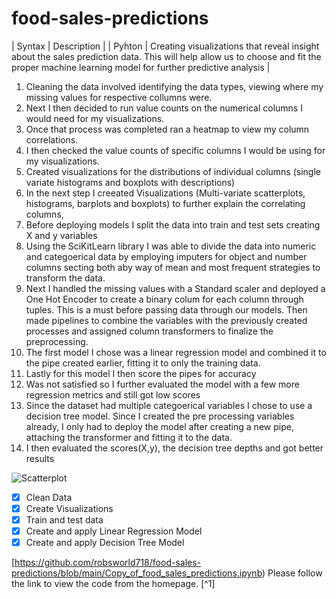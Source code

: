 # food-sales-predictions
| Syntax | Description |
| Pyhton | Creating visualizations that reveal insight about the sales prediction data. This will help allow us to choose and fit the proper machine learning model for further predictive analysis  |

1. Cleaning the data involved identifying the data types, viewing where my missing values for respective collumns were.
2. Next I then decided to run value counts on the numerical columns I would need for my visualizations.
3. Once that process was completed ran a heatmap to view my column correlations.
4. I then checked the value counts of specific columns I would be using for my visualizations.
5. Created visualizations for the distributions of individual columns (single variate histograms and boxplots with descriptions)
6. In the next step I creeated Visualizations (Multi-variate scatterplots, histograms, barplots and boxplots) to further explain the correlating columns,
7. Before deploying models I split the data into train and test sets creating X and y variables
8. Using the SciKitLearn library I was able to divide the data into numeric and categoerical data by employing imputers for object and number columns secting both aby way of mean and most frequent strategies to transform the data.
9. Next I handled the missing values with a Standard scaler and deployed a One Hot Encoder to create a binary colum for each column through tuples. This is a must before passing data through our models. Then made pipelines to combine the variables with the previously created processes and assigned column transformers to finalize the preprocessing.
10. The first model I chose was a linear regression model and combined it to the pipe created earlier, fitting it to only the training data.
11. Lastly for this model I then score the pipes for accuracy
12. Was not satisfied so I further evaluated the model with a few more regression metrics and still got low scores
13. Since the dataset had multiple categoerical variables I chose to use a decision tree model. Since I created the pre processing variables already, I only had to deploy the model after creating a new pipe, attaching the transformer and fitting it to the data.
14. I then evaluated the scores(X,y), the decision tree depths and got better results 

![Scatterplot](/content/OTBEY.png)

- [x] Clean Data
- [x] Create Visualizations
- [x] Train and test data
- [x] Create and apply Linear Regression Model
- [x] Create and apply Decision Tree Model

[https://github.com/robsworld718/food-sales-predictions/blob/main/Copy_of_food_sales_predictions.ipynb)
Please follow the link to view the code from the homepage. [^1]

